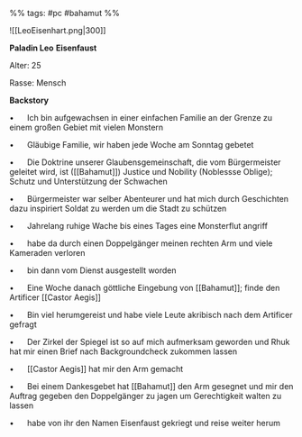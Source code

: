 %% tags: #pc #bahamut %%

![[LeoEisenhart.png|300]]

**Paladin Leo** **Eisenfaust**

Alter: 25

Rasse: Mensch

**Backstory**

•      Ich bin aufgewachsen in einer einfachen Familie an der Grenze zu einem großen Gebiet mit vielen Monstern

•      Gläubige Familie, wir haben jede Woche am Sonntag gebetet

•      Die Doktrine unserer Glaubensgemeinschaft, die vom Bürgermeister geleitet wird, ist ([[Bahamut]]) Justice und Nobility (Noblessse Oblige); Schutz und Unterstützung der Schwachen

•      Bürgermeister war selber Abenteurer und hat mich durch Geschichten dazu inspiriert Soldat zu werden um die Stadt zu schützen

•      Jahrelang ruhige Wache bis eines Tages eine Monsterflut angriff

•      habe da durch einen Doppelgänger meinen rechten Arm und viele Kameraden verloren

•      bin dann vom Dienst ausgestellt worden

•      Eine Woche danach göttliche Eingebung von [[Bahamut]]; finde den Artificer [[Castor Aegis]]

•      Bin viel herumgereist und habe viele Leute akribisch nach dem Artificer gefragt

•      Der Zirkel der Spiegel ist so auf mich aufmerksam geworden und Rhuk hat mir einen Brief nach Backgroundcheck zukommen lassen

•      [[Castor Aegis]] hat mir den Arm gemacht

•      Bei einem Dankesgebet hat [[Bahamut]] den Arm gesegnet und mir den Auftrag gegeben den Doppelgänger zu jagen um Gerechtigkeit walten zu lassen

•      habe von ihr den Namen Eisenfaust gekriegt und reise weiter herum